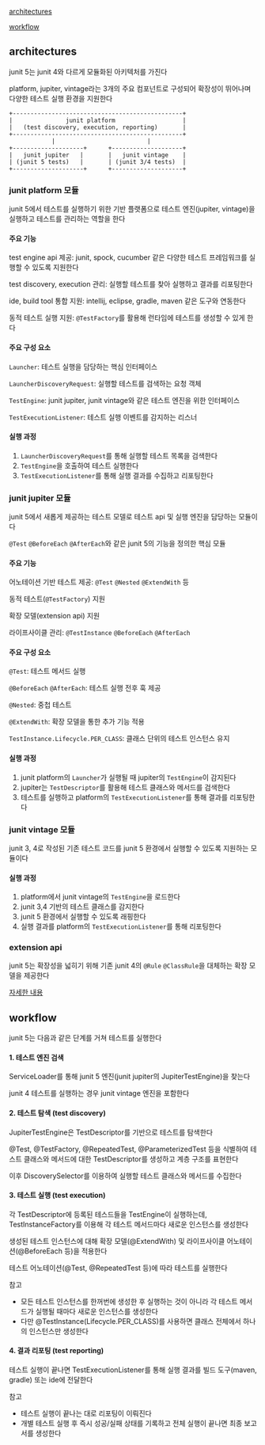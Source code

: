 [architectures](#architectures)

[workflow](#workflow)


## architectures

junit 5는 junit 4와 다르게 모듈화된 아키텍처를 가진다

platform, jupiter, vintage라는 3개의 주요 컴포넌트로 구성되어 확장성이 뛰어나며 다양한 테스트 실행 환경을 지원한다

```text
+------------------------------------------------+
|               junit platform                   |
|   (test discovery, execution, reporting)       |
+------------------------------------------------+
            |                          |                  
+--------------------+      +--------------------+
|   junit jupiter   |       |   junit vintage    |
| (junit 5 tests)   |       | (junit 3/4 tests)  |
+--------------------+      +--------------------+
```

### junit platform 모듈

junit 5에서 테스트를 실행하기 위한 기반 플랫폼으로 테스트 엔진(jupiter, vintage)을 실행하고 테스트를 관리하는 역할을 한다

#### 주요 기능

test engine api 제공: junit, spock, cucumber 같은 다양한 테스트 프레임워크를 실행할 수 있도록 지원한다

test discovery, execution 관리: 실행할 테스트를 찾아 실행하고 결과를 리포팅한다

ide, build tool 통합 지원: intellij, eclipse, gradle, maven 같은 도구와 연동한다

동적 테스트 실행 지원: `@TestFactory`를 활용해 런타임에 테스트를 생성할 수 있게 한다

#### 주요 구성 요소

`Launcher`: 테스트 실행을 담당하는 핵심 인터페이스

`LauncherDiscoveryRequest`: 실행할 테스트를 검색하는 요청 객체

`TestEngine`: junit jupiter, junit vintage와 같은 테스트 엔진을 위한 인터페이스

`TestExecutionListener`: 테스트 실행 이벤트를 감지하는 리스너

#### 실행 과정

1. `LauncherDiscoveryRequest`를 통해 실행할 테스트 목록을 검색한다
2. `TestEngine`을 호출하여 테스트 실행한다
3. `TestExecutionListener`를 통해 실행 결과를 수집하고 리포팅한다

### junit jupiter 모듈

junit 5에서 새롭게 제공하는 테스트 모델로 테스트 api 및 실행 엔진을 담당하는 모듈이다

`@Test` `@BeforeEach` `@AfterEach`와 같은 junit 5의 기능을 정의한 핵심 모듈

#### 주요 기능

어노테이션 기반 테스트 제공: `@Test` `@Nested` `@ExtendWith` 등

동적 테스트(`@TestFactory`) 지원

확장 모델(extension api) 지원

라이프사이클 관리: `@TestInstance` `@BeforeEach` `@AfterEach`

#### 주요 구성 요소

`@Test`: 테스트 메서드 실행

`@BeforeEach` `@AfterEach`: 테스트 실행 전후 훅 제공

`@Nested`: 중첩 테스트

`@ExtendWith`: 확장 모델을 통한 추가 기능 적용

`TestInstance.Lifecycle.PER_CLASS`: 클래스 단위의 테스트 인스턴스 유지

#### 실행 과정

1. junit platform의 `Launcher`가 실행될 때 jupiter의 `TestEngine`이 감지된다
2. jupiter는 `TestDescriptor`를 활용해 테스트 클래스와 메서드를 검색한다
3. 테스트를 실행하고 platform의 `TestExecutionListener`를 통해 결과를 리포팅한다

### junit vintage 모듈

junit 3, 4로 작성된 기존 테스트 코드를 junit 5 환경에서 실행할 수 있도록 지원하는 모듈이다

#### 실행 과정

1. platform에서 junit vintage의 `TestEngine`을 로드한다
2. junit 3,4 기반의 테스트 클래스를 감지한다
3. junit 5 환경에서 실행할 수 있도록 래핑한다
4. 실행 결과를 platform의 `TestExecutionListener`를 통해 리포팅한다

### extension api

junit 5는 확장성을 넓히기 위해 기존 junit 4의 `@Rule` `@ClassRule`을 대체하는 확장 모델을 제공한다

[자세한 내용](./extension%20model.md)


## workflow

junit 5는 다음과 같은 단계를 거쳐 테스트를 실행한다

#### 1. 테스트 엔진 검색

ServiceLoader를 통해 junit 5 엔진(junit jupiter의 JupiterTestEngine)을 찾는다

junit 4 테스트를 실행하는 경우 junit vintage 엔진을 포함한다

#### 2. 테스트 탐색 (test discovery)

JupiterTestEngine은 TestDescriptor를 기반으로 테스트를 탐색한다

@Test, @TestFactory, @RepeatedTest, @ParameterizedTest 등을 식별하여 테스트 클래스와 메서드에 대한 TestDescriptor를 생성하고 계층 구조를 표현한다

이후 DiscoverySelector를 이용하여 실행할 테스트 클래스와 메서드를 수집한다

#### 3. 테스트 실행 (test execution)

각 TestDescriptor에 등록된 테스드들을 TestEngine이 실행하는데, TestInstanceFactory를 이용해 각 테스트 메서드마다 새로운 인스턴스를 생성한다

생성된 테스트 인스턴스에 대해 확장 모델(@ExtendWith) 및 라이프사이클 어노테이션(@BeforeEach 등)을 적용한다

테스트 어노테이션(@Test, @RepeatedTest 등)에 따라 테스트를 실행한다

참고
- 모든 테스트 인스턴스를 한꺼번에 생성한 후 실행하는 것이 아니라 각 테스트 메서드가 실행될 때마다 새로운 인스턴스를 생성한다
- 다만 @TestInstance(Lifecycle.PER_CLASS)를 사용하면 클래스 전체에서 하나의 인스턴스만 생성한다

#### 4. 결과 리포팅 (test reporting)

테스트 실행이 끝나면 TestExecutionListener를 통해 실행 결과를 빌드 도구(maven, gradle) 또는 ide에 전달한다

참고
- 테스트 실행이 끝나는 대로 리포팅이 이뤄진다
- 개별 테스트 실행 후 즉시 성공/실패 상태를 기록하고 전체 실행이 끝나면 최종 보고서를 생성한다




